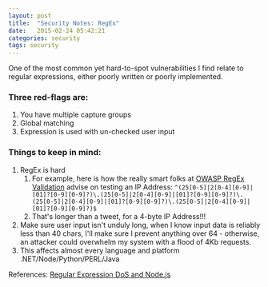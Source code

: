 ```yaml
---
layout: post
title:  "Security Notes: RegEx"
date:   2015-02-24 05:42:21
categories: security
tags: security
---
```


<!-- regex web dos denial-of-service -->
One of the most common yet hard-to-spot vulnerabilities I find relate to regular expressions, either poorly written or poorly implemented. 

### Three red-flags are:

1. You have multiple capture groups
2. Global matching
3. Expression is used with un-checked user input

### Things to keep in mind:
    
1. RegEx is hard
    1.  For example, here is how the really smart folks at [OWASP RegEx Validation][owasp] advise on testing an IP Address: ```^(25[0-5]|2[0-4][0-9]|[01]?[0-9][0-9]?)\.(25[0-5]|2[0-4][0-9]|[01]?[0-9][0-9]?)\.(25[0-5]|2[0-4][0-9]|[01]?[0-9][0-9]?)\.(25[0-5]|2[0-4][0-9]|[01]?[0-9][0-9]?)$```
    2.  That's longer than a tweet, for a 4-byte IP Address!!!
2. Make sure user input isn't unduly long, when I know input data is reliably less than 40 chars, I'll make sure I prevent anything over 64 - otherwise, an attacker could overwhelm my system with a flood of 4Kb requests.
3. This affects almost every language and platform .NET/Node/Python/PERL/Java

References:
[Regular Expression DoS and Node.js](https://blog.liftsecurity.io/2014/11/03/regular-expression-dos-and-node.js?utm_source=nodeweekly&utm_medium=email)

[owasp]:            https://www.owasp.org/index.php/OWASP_Validation_Regex_Repository

